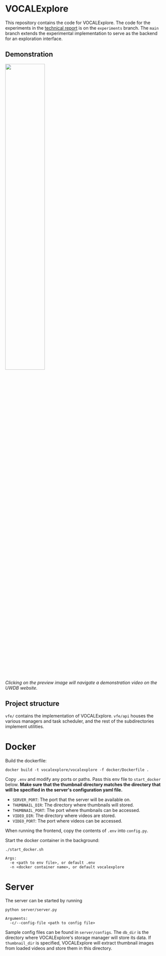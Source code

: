 # VOCALExplore

This repository contains the code for VOCALExplore.
The code for the experiments in the [technical report](https://arxiv.org/abs/2303.04068) is on the `experiments` branch.
The `main` branch extends the experimental implementation to serve as the backend for an exploration interface.

## Demonstration

[
  <picture>
    <img src="https://github.com/uwdb/VOCALExplore/assets/44246059/0dde9b77-87b6-4681-add0-4e3b1fb4f767" width="50%">
  </picture>
](https://db.cs.washington.edu/projects/visualworld)

_Clicking on the preview image will navigate a demonstration video on the UWDB website._

## Project structure
`vfe/` contains the implementation of VOCALExplore. `vfe/api` houses the various managers and task scheduler, and the rest of the subdirectories implement utilities.

# Docker
Build the dockerfile:
```
docker build -t vocalexplore/vocalexplore -f docker/Dockerfile .
```

Copy `.env` and modify any ports or paths. Pass this env file to `start_docker` below.
**Make sure that the thumbnail directory matches the directory that will be specified in the server's configuration yaml file.**
- `SERVER_PORT`: The port that the server will be available on.
- `THUMBNAIL_DIR`: The directory where thumbnails will stored.
- `THUMBNAIL_PORT`: The port where thumbnails can be accessed.
- `VIDEO_DIR`: The directory where videos are stored.
- `VIDEO_PORT`: The port where videos can be accessed.

When running the frontend, copy the contents of `.env` into `config.py`.

Start the docker container in the background:
```
./start_docker.sh

Args:
  -e <path to env file>, or default .env
  -n <docker container name>, or default vocalexplore
```

# Server
The server can be started by running
```
python server/server.py

Arguments:
  -c/--config-file <path to config file>
```

Sample config files can be found in `server/configs`.
The `db_dir` is the directory where VOCALExplore's storage manager will store its data.
If `thumbnail_dir` is specified, VOCALExplore will extract thumbnail images from loaded videos and store them in this directory.
